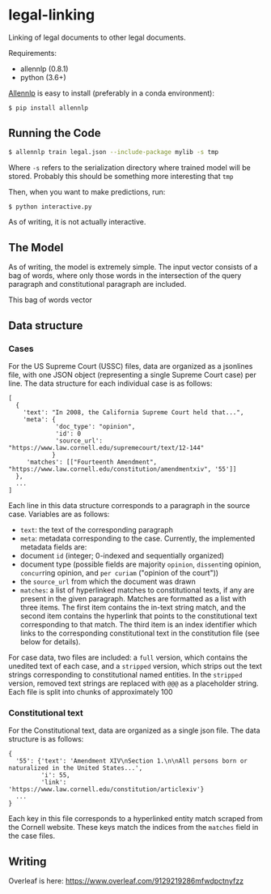 # legal-linking
Linking of legal documents to other legal documents.

Requirements:
* allennlp (0.8.1)
* python (3.6+)

[Allennlp](https://github.com/allenai/allennlp/) is easy to install (preferably in a conda environment):
```bash
$ pip install allennlp
```

## Running the Code

```bash
$ allennlp train legal.json --include-package mylib -s tmp
```
Where `-s` refers to the serialization directory where trained model will be stored. 
Probably this should be something more interesting that `tmp`

Then, when you want to make predictions, run:
```bash
$ python interactive.py 
```

As of writing, it is not actually interactive.


## The Model
As of writing, the model is extremely simple. The input vector consists of a bag of 
words, where only those words in the intersection of the query paragraph and constitutional
paragraph are included. 

This bag of words vector

## Data structure

### Cases
For the US Supreme Court (USSC) files, data are organized as a jsonlines file, with one JSON object (representing a single Supreme Court case) per line. The data structure for each individual case is as follows:

```
[
  {
    'text': "In 2008, the California Supreme Court held that...",
    'meta': {
             'doc_type': "opinion",
             'id': 0
             'source_url': "https://www.law.cornell.edu/supremecourt/text/12-144"
            }
     'matches': [["Fourteenth Amendment", "https://www.law.cornell.edu/constitution/amendmentxiv", '55']]
  }, 
  ...
]
```

Each line in this data structure corresponds to a paragraph in the source case. Variables are as follows:
* `text`: the text of the corresponding paragraph
* `meta`: metadata corresponding to the case. Currently, the implemented metadata fields are:
 * document `id` (integer; 0-indexed and sequentially organized) 
 * document type (possible fields are majority `opinion`, `dissent`ing opinion, `concur`ring opinion, and `per curiam` ("opinion of the court"))
 * the `source_url` from which the document was drawn
* `matches`: a list of hyperlinked matches to constitutional texts, if any are present in the given paragraph. Matches are formatted as a list with three items. The first item contains the in-text string match, and the second item contains the hyperlink that points to the constitutional text corresponding to that match. The third item is an index identifier which links to the corresponding constitutional text in the constitution file (see below for details).

For case data, two files are included: a `full` version, which contains the unedited text of each case, and a `stripped` version, which strips out the text strings corresponding to constitutional named entities. In the `stripped` version, removed text strings are replaced with `@@@` as a placeholder string. Each file is split into chunks of approximately 100

### Constitutional text
For the Constitutional text, data are organized as a single json file. The data structure is as follows:

```
{
  '55': {'text': 'Amendment XIV\nSection 1.\n\nAll persons born or naturalized in the United States...',
         'i': 55,
         'link': 'https://www.law.cornell.edu/constitution/articlexiv'}
  ...
}
```

Each key in this file corresponds to a hyperlinked entity match scraped from the Cornell website. These keys match the indices from the `matches` field in the case files.

## Writing

Overleaf is here: https://www.overleaf.com/9129219286mfwdpctnyfzz

